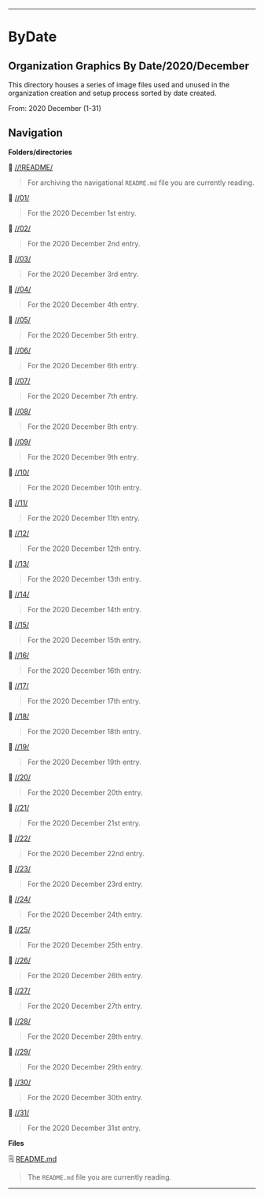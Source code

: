 
***

# ByDate

## Organization Graphics By Date/2020/December

This directory houses a series of image files used and unused in the organization creation and setup process sorted by date created.

From: 2020 December (1-31)

## Navigation

**Folders/directories**

📁 [//!README/](/OrganizationGraphics/!README/)

> For archiving the navigational `README.md` file you are currently reading.

📁 [//01/](/OrganizationGraphics/ByDate/2020/December/01/)

> For the 2020 December 1st entry.

📁 [//02/](/OrganizationGraphics/ByDate/2020/December/02/)

> For the 2020 December 2nd entry.

📁 [//03/](/OrganizationGraphics/ByDate/2020/December/03/)

> For the 2020 December 3rd entry.

📁 [//04/](/OrganizationGraphics/ByDate/2020/December/04/)

> For the 2020 December 4th entry.

📁 [//05/](/OrganizationGraphics/ByDate/2020/December/05/)

> For the 2020 December 5th entry.

📁 [//06/](/OrganizationGraphics/ByDate/2020/December/06/)

> For the 2020 December 6th entry.

📁 [//07/](/OrganizationGraphics/ByDate/2020/December/07/)

> For the 2020 December 7th entry.

📁 [//08/](/OrganizationGraphics/ByDate/2020/December/08/)

> For the 2020 December 8th entry.

📁 [//09/](/OrganizationGraphics/ByDate/2020/December/09/)

> For the 2020 December 9th entry.

📁 [//10/](/OrganizationGraphics/ByDate/2020/December/10/)

> For the 2020 December 10th entry.

📁 [//11/](/OrganizationGraphics/ByDate/2020/December/11/)

> For the 2020 December 11th entry.

📁 [//12/](/OrganizationGraphics/ByDate/2020/December/12/)

> For the 2020 December 12th entry.

📁 [//13/](/OrganizationGraphics/ByDate/2020/December/13/)

> For the 2020 December 13th entry.

📁 [//14/](/OrganizationGraphics/ByDate/2020/December/14/)

> For the 2020 December 14th entry.

📁 [//15/](/OrganizationGraphics/ByDate/2020/December/15/)

> For the 2020 December 15th entry.

📁 [//16/](/OrganizationGraphics/ByDate/2020/December/16/)

> For the 2020 December 16th entry.

📁 [//17/](/OrganizationGraphics/ByDate/2020/December/17/)

> For the 2020 December 17th entry.

📁 [//18/](/OrganizationGraphics/ByDate/2020/December/18/)

> For the 2020 December 18th entry.

📁 [//19/](/OrganizationGraphics/ByDate/2020/December/19/)

> For the 2020 December 19th entry.

📁 [//20/](/OrganizationGraphics/ByDate/2020/December/20/)

> For the 2020 December 20th entry.

📁 [//21/](/OrganizationGraphics/ByDate/2020/December/21/)

> For the 2020 December 21st entry.

📁 [//22/](/OrganizationGraphics/ByDate/2020/December/22/)

> For the 2020 December 22nd entry.

📁 [//23/](/OrganizationGraphics/ByDate/2020/December/23/)

> For the 2020 December 23rd entry.

📁 [//24/](/OrganizationGraphics/ByDate/2020/December/24/)

> For the 2020 December 24th entry.

📁 [//25/](/OrganizationGraphics/ByDate/2020/December/25/)

> For the 2020 December 25th entry.

📁 [//26/](/OrganizationGraphics/ByDate/2020/December/26/)

> For the 2020 December 26th entry.

📁 [//27/](/OrganizationGraphics/ByDate/2020/December/27/)

> For the 2020 December 27th entry.

📁 [//28/](/OrganizationGraphics/ByDate/2020/December/28/)

> For the 2020 December 28th entry.

📁 [//29/](/OrganizationGraphics/ByDate/2020/December/29/)

> For the 2020 December 29th entry.

📁 [//30/](/OrganizationGraphics/ByDate/2020/December/30/)

> For the 2020 December 30th entry.

📁 [//31/](/OrganizationGraphics/ByDate/2020/December/31/)

> For the 2020 December 31st entry.

**Files**

🗒️ [README.md](/OrganizationGraphics/ByDate/2020/December/README.md)

> The `README.md` file you are currently reading.

***
